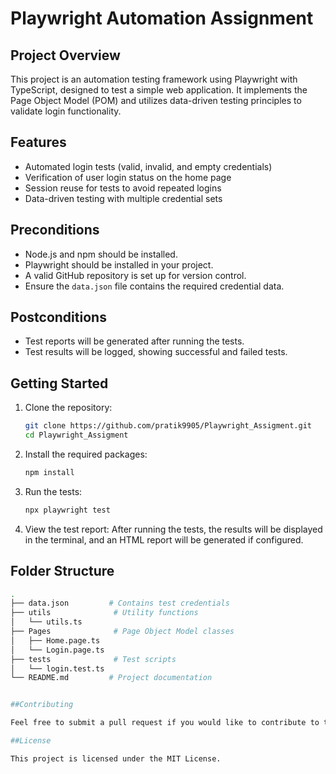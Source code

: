 # Playwright Automation Assignment

## Project Overview
This project is an automation testing framework using Playwright with TypeScript, designed to test a simple web application. It implements the Page Object Model (POM) and utilizes data-driven testing principles to validate login functionality.

## Features
- Automated login tests (valid, invalid, and empty credentials)
- Verification of user login status on the home page
- Session reuse for tests to avoid repeated logins
- Data-driven testing with multiple credential sets

## Preconditions
- Node.js and npm should be installed.
- Playwright should be installed in your project.
- A valid GitHub repository is set up for version control.
- Ensure the `data.json` file contains the required credential data.

## Postconditions
- Test reports will be generated after running the tests.
- Test results will be logged, showing successful and failed tests.

## Getting Started
1. Clone the repository:
   ```bash
   git clone https://github.com/pratik9905/Playwright_Assigment.git
   cd Playwright_Assigment

2. Install the required packages:
   ```bash
   npm install

3. Run the tests:
   ```bash
   npx playwright test

4. View the test report: After running the tests, the results will be displayed in the terminal, and an HTML report will be generated if configured.

## Folder Structure

```bash
.
├── data.json         # Contains test credentials
├── utils              # Utility functions
│   └── utils.ts
├── Pages              # Page Object Model classes
│   ├── Home.page.ts
│   └── Login.page.ts
├── tests              # Test scripts
│   └── login.test.ts
└── README.md         # Project documentation


##Contributing

Feel free to submit a pull request if you would like to contribute to this project.

##License

This project is licensed under the MIT License.



  
  
